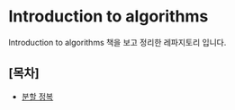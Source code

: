 # Introduction to algorithms 

Introduction to algorithms 책을 보고 정리한 레파지토리 입니다. 

## [목차]

- [분할 정복](documents/분할_정복.md)
